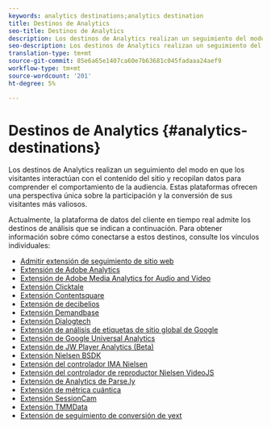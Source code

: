 ```yaml
---
keywords: analytics destinations;analytics destination
title: Destinos de Analytics
seo-title: Destinos de Analytics
description: Los destinos de Analytics realizan un seguimiento del modo en que los visitantes interactúan con el contenido del sitio y recopilan datos para comprender el comportamiento de la audiencia. Estas plataformas ofrecen una perspectiva única sobre la participación y la conversión de sus visitantes más valiosos.
seo-description: Los destinos de Analytics realizan un seguimiento del modo en que los visitantes interactúan con el contenido del sitio y recopilan datos para comprender el comportamiento de la audiencia. Estas plataformas ofrecen una perspectiva única sobre la participación y la conversión de sus visitantes más valiosos.
translation-type: tm+mt
source-git-commit: 85e6a65e1407ca60e7b63681c045fadaaa24aef9
workflow-type: tm+mt
source-wordcount: '201'
ht-degree: 5%

---
```



# Destinos de Analytics {#analytics-destinations}

Los destinos de Analytics realizan un seguimiento del modo en que los visitantes interactúan con el contenido del sitio y recopilan datos para comprender el comportamiento de la audiencia. Estas plataformas ofrecen una perspectiva única sobre la participación y la conversión de sus visitantes más valiosos.

Actualmente, la plataforma de datos del cliente en tiempo real admite los destinos de análisis que se indican a continuación. Para obtener información sobre cómo conectarse a estos destinos, consulte los vínculos individuales:

- [Admitir extensión de seguimiento de sitio web](./adform.md)
- [Extensión de Adobe Analytics](./adobe-analytics.md)
- [Extensión de Adobe Media Analytics for Audio and Video](./adobe-video-analytics.md)
- [Extensión Clicktale](./clicktale.md)
- [Extensión Contentsquare](./contentsquare.md)
- [Extensión de decibelios](./decibel.md)
- [Extensión Demandbase](./demandbase.md)
- [Extensión Dialogtech](./dialogtech.md)
- [Extensión de análisis de etiquetas de sitio global de Google](./gtag-analytics.md)
- [Extensión de Google Universal Analytics](./google-universal-analytics.md)
- [Extensión de JW Player Analytics (Beta)](./jw-player-analytics.md)
- [Extensión Nielsen BSDK](./nielsen-bsdk.md)
- [Extensión del controlador IMA Nielsen](./nielsen-ima.md)
- [Extensión del controlador de reproductor Nielsen VideoJS](./nielsen-videojs.md)
- [Extensión de Analytics de Parse.ly](./parsely.md)
- [Extensión de métrica cuántica](./quantum-metric.md)
- [Extensión SessionCam](./sessioncam.md)
- [Extensión TMMData](./tmmdata.md)
- [Extensión de seguimiento de conversión de yext](./yext.md)
